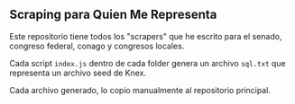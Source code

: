 ## Scraping para Quien Me Representa

Este repositorio tiene todos los "scrapers" que he escrito para el senado, congreso federal, conago y congresos locales.

Cada script `index.js` dentro de cada folder genera un archivo `sql.txt` que representa un archivo seed de Knex.

Cada archivo generado, lo copio manualmente al repositorio principal.